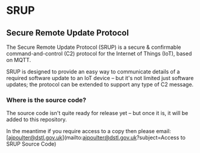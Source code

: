 # SRUP

## Secure Remote Update Protocol
The Secure Remote Update Protocol (SRUP) is a secure & confirmable command-and-control (C2) protocol for the Internet of Things (IoT), based on MQTT.

SRUP is designed to provide an easy way to communicate details of a required software update to an IoT device – but it's not limited just software updates; the protocol can be extended to support any type of C2 message.

### Where is the source code?
The source code isn't quite ready for release yet – but once it is, it will be added to this repository.

In the meantime if you require access to a copy then please email: [ajpoulter@dstl.gov.uk](mailto:ajpoulter@dstl.gov.uk?subject=Access to SRUP Source Code)
